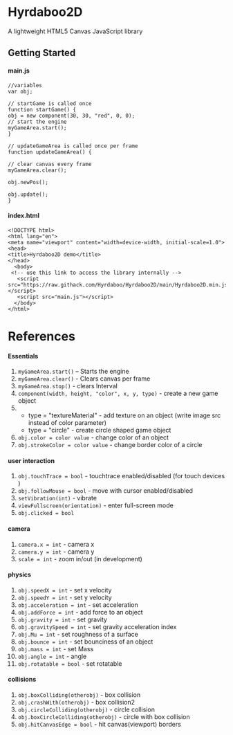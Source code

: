 # Hyrdaboo2D
A lightweight HTML5 Canvas JavaScript library

## Getting Started

#### main.js
```
//variables
var obj;

// startGame is called once
function startGame() {
obj = new component(30, 30, "red", 0, 0);
// start the engine
myGameArea.start();
} 

// updateGameArea is called once per frame
function updateGameArea() {

// clear canvas every frame
myGameArea.clear();

obj.newPos();

obj.update();
} 
```
#### index.html
```
<!DOCTYPE html>
<html lang="en">
<meta name="viewport" content="width=device-width, initial-scale=1.0">
<head>
<title>Hyrdaboo2D demo</title>
</head>
  <body>
 <!-- use this link to access the library internally -->
   <script src="https://raw.githack.com/Hyrdaboo/Hyrdaboo2D/main/Hyrdaboo2D.min.js"></script>
   <script src="main.js"></script>
  </body>
</html>

```

# References

#### Essentials

1. ```myGameArea.start()``` – Starts the engine
1. ```myGameArea.clear()``` - Clears canvas per frame
1. ```myGameArea.stop()``` - clears Interval
1. ```component(width, height, "color", x, y, type)``` - create a new game object
1. * type = "textureMaterial" - add texture on an object (write image src instead of color parameter) 
   * type = "circle" - create circle shaped game object
1. ```obj.color = color value``` - change color of an object 
1. ```obj.strokeColor = color value``` - change border color of a circle

#### user interaction

1. ```obj.touchTrace = bool``` - touchtrace enabled/disabled (for touch devices ) 
1. ```obj.followMouse = bool``` - move with cursor enabled/disabled
1. ```setVibration(int)``` - vibrate
1. ```viewFullscreen(orientation)``` - enter full-screen mode
1. ```obj.clicked = bool```

#### camera

1. ```camera.x = int``` - camera x
1. ```camera.y = int``` - camera y
1. ```scale = int``` - zoom in/out (in development) 

#### physics 

1. ```obj.speedX = int``` - set x velocity 
1. ```obj.speedY = int``` - set y velocity  
1. ```obj.acceleration = int``` - set acceleration
1. ```obj.addForce = int``` - add force to an object
1. ```obj.gravity = int``` - set gravity
1. ```obj.gravitySpeed = int``` - set gravity acceleration index
1. ```obj.Mu = int``` - set roughness of a surface
1. ```obj.bounce = int``` - set bounciness of an object 
1. ```obj.mass = int``` - set Mass
1. ```obj.angle = int``` - angle
1. ```obj.rotatable = bool``` - set rotatable

#### collisions 

1. ```obj.boxColliding(otherobj)``` - box collision 
1. ```obj.crashWith(otherobj)``` - box collision2
1. ```obj.circleColliding(otherobj)``` - circle collision 
1. ```obj.boxCircleColliding(otherobj)``` - circle with box collision
1. ```obj.hitCanvasEdge = bool``` - hit canvas(viewport) borders



